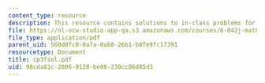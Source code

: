 ```yaml
---
content_type: resource
description: This resource contains solutions to in-class problems for week 3, friday.
file: https://ol-ocw-studio-app-qa.s3.amazonaws.com/courses/6-042j-mathematics-for-computer-science-fall-2005/98cda81c28069128be08230cc06d85d3_cp3fsol.pdf
file_type: application/pdf
parent_uid: 560d0fc0-0a7a-0ab0-26b1-b8fe9fc17391
resourcetype: Document
title: cp3fsol.pdf
uid: 98cda81c-2806-9128-be08-230cc06d85d3
---
```

